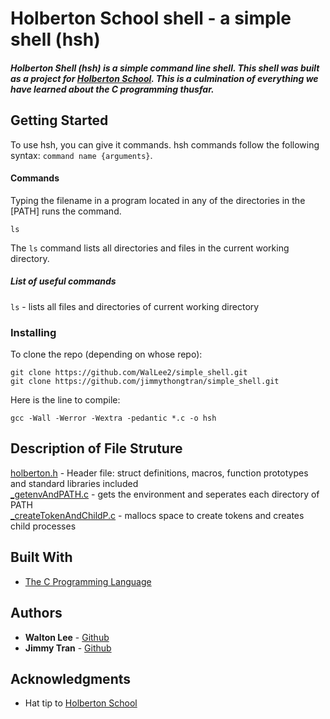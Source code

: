 # Holberton School shell - a simple shell (hsh)

##### Holberton Shell (hsh) is a simple command line shell. This shell was built as a project for <a href="https://www.holbertonschool.com/">Holberton School</a>. This is a culmination of everything we have learned about the C programming thusfar.

## Getting Started

To use hsh, you can give it commands. hsh commands follow the following syntax: `command name {arguments}`.

#### Commands

Typing the filename in a program located in any of the directories in the [PATH] runs the command.

```
ls
```

The `ls` command lists all directories and files in the current working directory.

##### List of useful commands
`ls` - lists all files and directories of current working directory

### Installing

To clone the repo (depending on whose repo):

```
git clone https://github.com/WalLee2/simple_shell.git
git clone https://github.com/jimmythongtran/simple_shell.git
```

Here is the line to compile:

```
gcc -Wall -Werror -Wextra -pedantic *.c -o hsh
```

## Description of File Struture
[holberton.h](holberton.h) - Header file: struct definitions, macros, function prototypes and standard libraries included<br>
[_getenvAndPATH.c](_getenvAndPATH.c) - gets the environment and seperates each directory of PATH<br>
[_createTokenAndChildP.c](_createTokenAndChildP.c) - mallocs space to create tokens and creates child processes

## Built With

* [The C Programming Language](https://en.wikipedia.org/wiki/The_C_Programming_Language)

## Authors

* **Walton Lee** - <a href="https://github.com/WalLee2">Github</a>
* **Jimmy Tran** - <a href="https://github.com/jimmythongtran">Github</a>

## Acknowledgments

* Hat tip to <a href="https://www.holbertonschool.com/">Holberton School</a>
